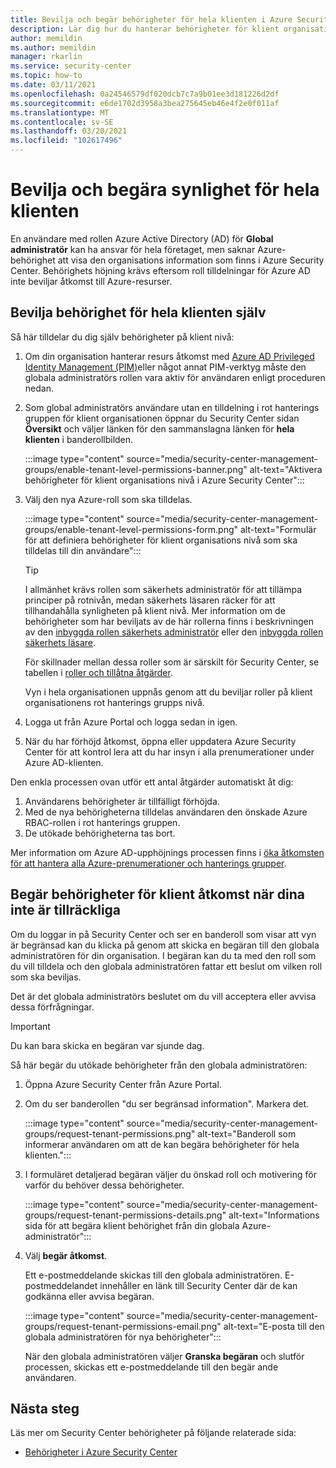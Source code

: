 ```yaml
---
title: Bevilja och begär behörigheter för hela klienten i Azure Security Center
description: Lär dig hur du hanterar behörigheter för klient organisationen i Azure Security Center
author: memildin
ms.author: memildin
manager: rkarlin
ms.service: security-center
ms.topic: how-to
ms.date: 03/11/2021
ms.openlocfilehash: 0a24546579df020dcb7c7a9b01ee3d181226d2df
ms.sourcegitcommit: e6de1702d3958a3bea275645eb46e4f2e0f011af
ms.translationtype: MT
ms.contentlocale: sv-SE
ms.lasthandoff: 03/20/2021
ms.locfileid: "102617496"
---
```

# <a name="grant-and-request-tenant-wide-visibility"></a>Bevilja och begära synlighet för hela klienten

En användare med rollen Azure Active Directory (AD) för **Global administratör** kan ha ansvar för hela företaget, men saknar Azure-behörighet att visa den organisations information som finns i Azure Security Center. Behörighets höjning krävs eftersom roll tilldelningar för Azure AD inte beviljar åtkomst till Azure-resurser. 

## <a name="grant-tenant-wide-permissions-to-yourself"></a>Bevilja behörighet för hela klienten själv

Så här tilldelar du dig själv behörigheter på klient nivå:

1. Om din organisation hanterar resurs åtkomst med [Azure AD Privileged Identity Management (PIM)](../active-directory/privileged-identity-management/pim-configure.md)eller något annat PIM-verktyg måste den globala administratörs rollen vara aktiv för användaren enligt proceduren nedan.

1. Som global administratörs användare utan en tilldelning i rot hanterings gruppen för klient organisationen öppnar du Security Center sidan **Översikt** och väljer länken för den sammanslagna länken för **hela klienten** i banderollbilden. 

    :::image type="content" source="media/security-center-management-groups/enable-tenant-level-permissions-banner.png" alt-text="Aktivera behörigheter för klient organisations nivå i Azure Security Center":::

1. Välj den nya Azure-roll som ska tilldelas. 

    :::image type="content" source="media/security-center-management-groups/enable-tenant-level-permissions-form.png" alt-text="Formulär för att definiera behörigheter för klient organisations nivå som ska tilldelas till din användare":::

    > [!TIP]
    > I allmänhet krävs rollen som säkerhets administratör för att tillämpa principer på rotnivån, medan säkerhets läsaren räcker för att tillhandahålla synligheten på klient nivå. Mer information om de behörigheter som har beviljats av de här rollerna finns i beskrivningen av den [inbyggda rollen säkerhets administratör](../role-based-access-control/built-in-roles.md#security-admin) eller den [inbyggda rollen säkerhets läsare](../role-based-access-control/built-in-roles.md#security-reader).
    >
    > För skillnader mellan dessa roller som är särskilt för Security Center, se tabellen i [roller och tillåtna åtgärder](security-center-permissions.md#roles-and-allowed-actions).

    Vyn i hela organisationen uppnås genom att du beviljar roller på klient organisationens rot hanterings grupps nivå.  

1. Logga ut från Azure Portal och logga sedan in igen.

1. När du har förhöjd åtkomst, öppna eller uppdatera Azure Security Center för att kontrol lera att du har insyn i alla prenumerationer under Azure AD-klienten. 

Den enkla processen ovan utför ett antal åtgärder automatiskt åt dig:

1. Användarens behörigheter är tillfälligt förhöjda.
1. Med de nya behörigheterna tilldelas användaren den önskade Azure RBAC-rollen i rot hanterings gruppen.
1. De utökade behörigheterna tas bort.

Mer information om Azure AD-upphöjnings processen finns i [öka åtkomsten för att hantera alla Azure-prenumerationer och hanterings grupper](../role-based-access-control/elevate-access-global-admin.md).


## <a name="request-tenant-wide-permissions-when-yours-are-insufficient"></a>Begär behörigheter för klient åtkomst när dina inte är tillräckliga

Om du loggar in på Security Center och ser en banderoll som visar att vyn är begränsad kan du klicka på genom att skicka en begäran till den globala administratören för din organisation. I begäran kan du ta med den roll som du vill tilldela och den globala administratören fattar ett beslut om vilken roll som ska beviljas. 

Det är det globala administratörs beslutet om du vill acceptera eller avvisa dessa förfrågningar. 

> [!IMPORTANT]
> Du kan bara skicka en begäran var sjunde dag.

Så här begär du utökade behörigheter från den globala administratören:

1. Öppna Azure Security Center från Azure Portal.

1. Om du ser banderollen "du ser begränsad information". Markera det.

    :::image type="content" source="media/security-center-management-groups/request-tenant-permissions.png" alt-text="Banderoll som informerar användaren om att de kan begära behörigheter för hela klienten.":::

1. I formuläret detaljerad begäran väljer du önskad roll och motivering för varför du behöver dessa behörigheter.

    :::image type="content" source="media/security-center-management-groups/request-tenant-permissions-details.png" alt-text="Informations sida för att begära klient behörighet från din globala Azure-administratör":::

1. Välj **begär åtkomst**.

    Ett e-postmeddelande skickas till den globala administratören. E-postmeddelandet innehåller en länk till Security Center där de kan godkänna eller avvisa begäran.

    :::image type="content" source="media/security-center-management-groups/request-tenant-permissions-email.png" alt-text="E-posta till den globala administratören för nya behörigheter":::

    När den globala administratören väljer **Granska begäran** och slutför processen, skickas ett e-postmeddelande till den begär ande användaren. 

## <a name="next-steps"></a>Nästa steg

Läs mer om Security Center behörigheter på följande relaterade sida:

- [Behörigheter i Azure Security Center](security-center-permissions.md)